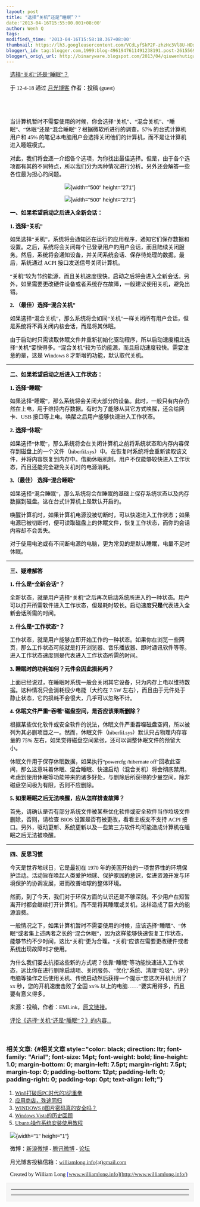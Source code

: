 ```yaml
--- 
layout: post 
title: "选择“关机”还是“睡眠”？" 
date:'2013-04-16T15:55:00.001+08:00' 
author: Wenh Q
tags:
modified\_time: '2013-04-16T15:58:18.367+08:00' 
thumbnail: https://lh3.googleusercontent.com/VCdLyfSkP2F-zhzHc3Vl8U-HDxTq5eCR1imOUzYZLdXhi8Az0O-pqY3CtEGB8pUMhhXIet\_8wdP26mrbQAKWudyeAW6unurQc0x3RbIkqe9yFSYFgJw=s72-c
blogger\_id: tag:blogger.com,1999:blog-4961947611491238191.post-2615569227350869183
blogger\_orig\_url: http://binaryware.blogspot.com/2013/04/qiuwenhutigatbloggercom\_1192.html
---
```


<div
style="color: black; direction: ltr; font-family: &quot;Arial&quot;; font-size: 11pt; margin-bottom: 0; margin-left: 7.5pt; margin-right: 7.5pt; margin-top: 0; padding: 0;">

<span
style="color: #0000ee; font-family: &quot;Verdana&quot;; text-decoration: underline;">[选择“关机”还是“睡眠”？](http://www.williamlong.info/archives/3065.html)</span>

</div>

<div
style="color: black; direction: ltr; font-family: &quot;Arial&quot;; font-size: 11pt; margin-bottom: 0; margin-left: 7.5pt; margin-right: 7.5pt; margin-top: 0; padding-bottom: 8pt; padding-left: 0; padding-right: 0; padding-top: 0;">

<span style="font-family: &quot;Verdana&quot;;">于 12-4-18 通过
</span><span
style="color: #0000ee; font-family: &quot;Verdana&quot;; text-decoration: underline;">[月光博客](http://www.williamlong.info/)</span><span
style="font-family: &quot;Verdana&quot;;"> 作者：投稿 (guest)</span>

</div>

<div
style="color: black; direction: ltr; font-family: &quot;Arial&quot;; font-size: 11pt; height: 11pt; margin-bottom: 0; margin-left: 7.5pt; margin-right: 7.5pt; margin-top: 0; padding: 0;">

<span style="font-family: &quot;Verdana&quot;;"></span>

</div>

<div
style="color: black; direction: ltr; font-family: &quot;Arial&quot;; font-size: 11pt; margin-bottom: 0; margin-left: 7.5pt; margin-right: 7.5pt; margin-top: 0; padding: 0;">

<span
style="font-family: &quot;Verdana&quot;;">当计算机暂时不需要使用的时候，你会选择“关机”、“混合关机”、“睡眠”、“休眠”还是“混合睡眠”？根据微软所进行的调查，57%
的台式计算机用户和 45%
的笔记本电脑用户会选择关闭他们的计算机，而不是让计算机进入睡眠模式。</span>

</div>

<div
style="color: black; direction: ltr; font-family: &quot;Arial&quot;; font-size: 11pt; margin-bottom: 0; margin-left: 7.5pt; margin-right: 7.5pt; margin-top: 0; padding: 0;">

<span
style="font-family: &quot;Verdana&quot;;">对此，我们将会逐一介绍各个选项，为你找出最佳选择。但是，由于各个选项都有其的不同特点，所以我们分为两种情况进行分析。另外还会解答一些各位最为担心的问题。</span>

</div>

<div
style="color: black; direction: ltr; font-family: &quot;Arial&quot;; font-size: 11pt; margin-bottom: 0; margin-left: 7.5pt; margin-right: 7.5pt; margin-top: 0; padding: 0; text-align: center;">

![](https://lh3.googleusercontent.com/VCdLyfSkP2F-zhzHc3Vl8U-HDxTq5eCR1imOUzYZLdXhi8Az0O-pqY3CtEGB8pUMhhXIet_8wdP26mrbQAKWudyeAW6unurQc0x3RbIkqe9yFSYFgJw){width="500"
height="271"}

</div>

<div
style="color: black; direction: ltr; font-family: &quot;Arial&quot;; font-size: 11pt; margin-bottom: 0; margin-left: 7.5pt; margin-right: 7.5pt; margin-top: 0; padding: 0; text-align: center;">

![](https://lh3.googleusercontent.com/r1bJNj9tkCYatT6i9N6Tk1kfV0yMs5veSgFMOzsp29XBGc2frdlSvv11brHxZEFngnTddD2RQayh57mn8GAn9O422FubJ3ICvffPnmose2qraFLrMv4){width="500"
height="271"}

</div>

<div
style="color: black; direction: ltr; font-family: &quot;Arial&quot;; font-size: 11pt; margin-bottom: 0; margin-left: 7.5pt; margin-right: 7.5pt; margin-top: 0; padding: 0;">

<span
style="font-family: &quot;Verdana&quot;; font-weight: bold;">一、如果希望启动之后进入全新会话：</span>

</div>

<div
style="color: black; direction: ltr; font-family: &quot;Arial&quot;; font-size: 11pt; margin-bottom: 0; margin-left: 7.5pt; margin-right: 7.5pt; margin-top: 0; padding: 0;">

<span style="font-family: &quot;Verdana&quot;; font-weight: bold;">1.
选择“关机”</span>

</div>

<div
style="color: black; direction: ltr; font-family: &quot;Arial&quot;; font-size: 11pt; margin-bottom: 0; margin-left: 7.5pt; margin-right: 7.5pt; margin-top: 0; padding: 0;">

<span
style="font-family: &quot;Verdana&quot;;">如果选择“关机”，系统将会通知还在运行的应用程序，通知它们保存数据和设置。之后，系统将会关闭每个已登录用户的用户会话，而且陆续关闭服务。然后，系统将会通知设备，并关闭系统会话、保存待处理的数据。最后，系统通过
ACPI 接口发送信号关闭计算机。</span>

</div>

<div
style="color: black; direction: ltr; font-family: &quot;Arial&quot;; font-size: 11pt; margin-bottom: 0; margin-left: 7.5pt; margin-right: 7.5pt; margin-top: 0; padding: 0;">

<span
style="font-family: &quot;Verdana&quot;;">“关机”较为节约能源，而且关机速度很快。启动之后将会进入全新会话。另外，如果需要更改硬件设备或者系统存在故障，一般建议使用关机，避免出错。</span>

</div>

<div
style="color: black; direction: ltr; font-family: &quot;Arial&quot;; font-size: 11pt; margin-bottom: 0; margin-left: 7.5pt; margin-right: 7.5pt; margin-top: 0; padding: 0;">

<span style="font-family: &quot;Verdana&quot;; font-weight: bold;">2.
（最佳）选择“混合关机”</span>

</div>

<div
style="color: black; direction: ltr; font-family: &quot;Arial&quot;; font-size: 11pt; margin-bottom: 0; margin-left: 7.5pt; margin-right: 7.5pt; margin-top: 0; padding: 0;">

<span
style="font-family: &quot;Verdana&quot;;">如果选择“混合关机”，那么系统将会如同“关机”一样关闭所有用户会话，但是系统将不再关闭内核会话，而是将其休眠。</span>

</div>

<div
style="color: black; direction: ltr; font-family: &quot;Arial&quot;; font-size: 11pt; margin-bottom: 0; margin-left: 7.5pt; margin-right: 7.5pt; margin-top: 0; padding: 0;">

<span
style="font-family: &quot;Verdana&quot;;">由于启动时只需读取休眠文件并重新初始化驱动程序，所以启动速度相比选择“关机”要快得多。“混合关机”较为节约能源，而且启动速度较快。需要注意的是，这是
Windows 8 才新增的功能，默认取代关机。</span>

</div>

------------------------------------------------------------------------

<div
style="color: black; direction: ltr; font-family: &quot;Arial&quot;; font-size: 11pt; margin-bottom: 0; margin-left: 7.5pt; margin-right: 7.5pt; margin-top: 0; padding: 0;">

<span
style="font-family: &quot;Verdana&quot;; font-weight: bold;">二、如果希望启动之后进入工作状态：</span>

</div>

<div
style="color: black; direction: ltr; font-family: &quot;Arial&quot;; font-size: 11pt; margin-bottom: 0; margin-left: 7.5pt; margin-right: 7.5pt; margin-top: 0; padding: 0;">

<span style="font-family: &quot;Verdana&quot;; font-weight: bold;">1.
选择“睡眠”</span>

</div>

<div
style="color: black; direction: ltr; font-family: &quot;Arial&quot;; font-size: 11pt; margin-bottom: 0; margin-left: 7.5pt; margin-right: 7.5pt; margin-top: 0; padding: 0;">

<span
style="font-family: &quot;Verdana&quot;;">如果选择“睡眠”，那么系统将会关闭大部分的设备。此时，一般只有内存仍然在上电，用于维持内存数据。有时为了能够从其它方式唤醒，还会给网卡、USB
接口等上电。唤醒之后用户能够快速进入工作状态。</span>

</div>

<div
style="color: black; direction: ltr; font-family: &quot;Arial&quot;; font-size: 11pt; margin-bottom: 0; margin-left: 7.5pt; margin-right: 7.5pt; margin-top: 0; padding: 0;">

<span style="font-family: &quot;Verdana&quot;; font-weight: bold;">2.
选择“休眠”</span>

</div>

<div
style="color: black; direction: ltr; font-family: &quot;Arial&quot;; font-size: 11pt; margin-bottom: 0; margin-left: 7.5pt; margin-right: 7.5pt; margin-top: 0; padding: 0;">

<span
style="font-family: &quot;Verdana&quot;;">如果选择“休眠”，那么系统将会在关闭计算机之前将系统状态和内存内容保存到磁盘上的一个文件（hiberfil.sys）中。在恢复时系统将会重新读取该文件，并将内容恢复到内存中。借助休眠机制，用户不仅能够较快进入工作状态，而且还能完全避免关机时的电源消耗。</span>

</div>

<div
style="color: black; direction: ltr; font-family: &quot;Arial&quot;; font-size: 11pt; margin-bottom: 0; margin-left: 7.5pt; margin-right: 7.5pt; margin-top: 0; padding: 0;">

<span
style="font-family: &quot;Verdana&quot;; font-weight: bold;">3.（最佳）
选择“混合睡眠”</span>

</div>

<div
style="color: black; direction: ltr; font-family: &quot;Arial&quot;; font-size: 11pt; margin-bottom: 0; margin-left: 7.5pt; margin-right: 7.5pt; margin-top: 0; padding: 0;">

<span
style="font-family: &quot;Verdana&quot;;">如果选择“混合睡眠”，那么系统将会在睡眠的基础上保存系统状态以及内存数据到磁盘。这在台式计算机上是默认开启的。</span>

</div>

<div
style="color: black; direction: ltr; font-family: &quot;Arial&quot;; font-size: 11pt; margin-bottom: 0; margin-left: 7.5pt; margin-right: 7.5pt; margin-top: 0; padding: 0;">

<span
style="font-family: &quot;Verdana&quot;;">唤醒计算机时，如果计算机电源没被切断时，可以快速进入工作状态；如果电源已被切断时，便可读取磁盘上的休眠文件，恢复工作状态，而你的会话内容却不会丢失。</span>

</div>

<div
style="color: black; direction: ltr; font-family: &quot;Arial&quot;; font-size: 11pt; margin-bottom: 0; margin-left: 7.5pt; margin-right: 7.5pt; margin-top: 0; padding: 0;">

<span
style="font-family: &quot;Verdana&quot;;">对于使用电池或有不间断电源的电脑，更为常见的是默认睡眠，电量不足时休眠。</span>

</div>

------------------------------------------------------------------------

<div
style="color: black; direction: ltr; font-family: &quot;Arial&quot;; font-size: 11pt; margin-bottom: 0; margin-left: 7.5pt; margin-right: 7.5pt; margin-top: 0; padding: 0;">

<span
style="font-family: &quot;Verdana&quot;; font-weight: bold;">三、疑难解答</span>

</div>

<div
style="color: black; direction: ltr; font-family: &quot;Arial&quot;; font-size: 11pt; margin-bottom: 0; margin-left: 7.5pt; margin-right: 7.5pt; margin-top: 0; padding: 0;">

<span style="font-family: &quot;Verdana&quot;; font-weight: bold;">1.
什么是“全新会话”？</span>

</div>

<div
style="color: black; direction: ltr; font-family: &quot;Arial&quot;; font-size: 11pt; margin-bottom: 0; margin-left: 7.5pt; margin-right: 7.5pt; margin-top: 0; padding: 0;">

<span
style="font-family: &quot;Verdana&quot;;">全新状态，就是用户选择“关机”之后再次启动系统所进入的一种状态。用户可以打开所需软件进入工作状态，但是耗时较长。启动速度</span><span
style="font-family: &quot;Verdana&quot;; font-weight: bold;">只是</span><span
style="font-family: &quot;Verdana&quot;;">代表进入全新会话所需的时间。</span>

</div>

<div
style="color: black; direction: ltr; font-family: &quot;Arial&quot;; font-size: 11pt; margin-bottom: 0; margin-left: 7.5pt; margin-right: 7.5pt; margin-top: 0; padding: 0;">

<span style="font-family: &quot;Verdana&quot;; font-weight: bold;">2.
什么是“工作状态”？</span>

</div>

<div
style="color: black; direction: ltr; font-family: &quot;Arial&quot;; font-size: 11pt; margin-bottom: 0; margin-left: 7.5pt; margin-right: 7.5pt; margin-top: 0; padding: 0;">

<span
style="font-family: &quot;Verdana&quot;;">工作状态，就是用户能够立即开始工作的一种状态。如果你在浏览一些网页，那么工作状态可能就是打开浏览器、音乐播放器、即时通讯软件等等。进入工作状态速度则是代表进入工作状态所需的时间。</span>

</div>

<div
style="color: black; direction: ltr; font-family: &quot;Arial&quot;; font-size: 11pt; margin-bottom: 0; margin-left: 7.5pt; margin-right: 7.5pt; margin-top: 0; padding: 0;">

<span style="font-family: &quot;Verdana&quot;; font-weight: bold;">3.
睡眠时的功耗如何？元件会因此损耗吗？</span>

</div>

<div
style="color: black; direction: ltr; font-family: &quot;Arial&quot;; font-size: 11pt; margin-bottom: 0; margin-left: 7.5pt; margin-right: 7.5pt; margin-top: 0; padding: 0;">

<span
style="font-family: &quot;Verdana&quot;;">上面已经说过，在睡眠时系统一般会关闭其它设备，只为内存上电以维持数据。这种情况只会消耗很少电能（大约在
7.5W
左右），而且由于元件处于静止状态，它的损耗不会很大，几乎可以忽略不计。</span>

</div>

<div
style="color: black; direction: ltr; font-family: &quot;Arial&quot;; font-size: 11pt; margin-bottom: 0; margin-left: 7.5pt; margin-right: 7.5pt; margin-top: 0; padding: 0;">

<span style="font-family: &quot;Verdana&quot;; font-weight: bold;">4.
休眠文件严重“吞噬”磁盘空间，是否应该果断删除？</span>

</div>

<div
style="color: black; direction: ltr; font-family: &quot;Arial&quot;; font-size: 11pt; margin-bottom: 0; margin-left: 7.5pt; margin-right: 7.5pt; margin-top: 0; padding: 0;">

<span
style="font-family: &quot;Verdana&quot;;">根据某些优化软件或安全软件的说法，休眠文件严重吞噬磁盘空间，所以被列为其必删项目之一。然而，休眠文件（hiberfil.sys）默认只占物理内存容量的
75% 左右，如果觉得磁盘空间紧张，还可以调整休眠文件的预留大小。</span>

</div>

<div
style="color: black; direction: ltr; font-family: &quot;Arial&quot;; font-size: 11pt; margin-bottom: 0; margin-left: 7.5pt; margin-right: 7.5pt; margin-top: 0; padding: 0;">

<span
style="font-family: &quot;Verdana&quot;;">休眠文件用于保存休眠数据，如果执行“powercfg
/hibernate
off”回收此空间，那么这意味着休眠、混合睡眠、快速启动（混合关机）将会彻底禁用。考虑到使用休眠等功能带来的诸多好处，与删除后所获得的少量空间，除非磁盘空间极为有限，否则不应删除。</span>

</div>

<div
style="color: black; direction: ltr; font-family: &quot;Arial&quot;; font-size: 11pt; margin-bottom: 0; margin-left: 7.5pt; margin-right: 7.5pt; margin-top: 0; padding: 0;">

<span style="font-family: &quot;Verdana&quot;; font-weight: bold;">5.
如果睡眠之后无法唤醒，应从怎样排查故障？</span>

</div>

<div
style="color: black; direction: ltr; font-family: &quot;Arial&quot;; font-size: 11pt; margin-bottom: 0; margin-left: 7.5pt; margin-right: 7.5pt; margin-top: 0; padding: 0;">

<span
style="font-family: &quot;Verdana&quot;;">首先，请确认是否有部分系统文件被某些优化软件或安全软件当作垃圾文件删除，否则，请检查
BIOS 设置是否有被更改，看看主板支不支持 ACPI
接口。另外，驱动更新、系统更新以及一些第三方软件均可能造成计算机在睡眠之后无法被唤醒。</span>

</div>

------------------------------------------------------------------------

<div
style="color: black; direction: ltr; font-family: &quot;Arial&quot;; font-size: 11pt; margin-bottom: 0; margin-left: 7.5pt; margin-right: 7.5pt; margin-top: 0; padding: 0;">

<span
style="font-family: &quot;Verdana&quot;; font-weight: bold;">四、反思习惯</span>

</div>

<div
style="color: black; direction: ltr; font-family: &quot;Arial&quot;; font-size: 11pt; margin-bottom: 0; margin-left: 7.5pt; margin-right: 7.5pt; margin-top: 0; padding: 0;">

<span
style="font-family: &quot;Verdana&quot;;">今天是世界地球日，它是最初在
1970
年的美国开始的一项世界性的环境保护活动。活动旨在唤起人类爱护地球、保护家园的意识，促进资源开发与环境保护的协调发展，进而改善地球的整体环境。</span>

</div>

<div
style="color: black; direction: ltr; font-family: &quot;Arial&quot;; font-size: 11pt; margin-bottom: 0; margin-left: 7.5pt; margin-right: 7.5pt; margin-top: 0; padding: 0;">

<span
style="font-family: &quot;Verdana&quot;;">然而，到了今天，我们对于环保方面的认识还是不够深刻。不少用户在短暂离开时都会继续打开计算机，而不是将其睡眠或关机，这样造成了巨大的能源浪费。</span>

</div>

<div
style="color: black; direction: ltr; font-family: &quot;Arial&quot;; font-size: 11pt; margin-bottom: 0; margin-left: 7.5pt; margin-right: 7.5pt; margin-top: 0; padding: 0;">

<span
style="font-family: &quot;Verdana&quot;;">一般情况之下，如果计算机暂时不需要使用的时候，应该选择“睡眠”、“休眠”或者集上述两者之长的“混合休眠”，因为这样能够快速恢复工作状态，能够节约不少时间，这比“关机”更为合理。“关机”应该在需要更改硬件或者系统出现故障时才使用。</span>

</div>

<div
style="color: black; direction: ltr; font-family: &quot;Arial&quot;; font-size: 11pt; margin-bottom: 0; margin-left: 7.5pt; margin-right: 7.5pt; margin-top: 0; padding: 0;">

<span
style="font-family: &quot;Verdana&quot;;">为什么我们要去抗拒这些新的方式呢？依靠“睡眠”等功能快速进入工作状态，远比你在进行删除启动项、关闭服务、“优化”系统、清理“垃圾”、评分电脑等操作之后使用关机、传统启动然后获得一个提示“您这次开机共用了
xx 秒，您的开机速度击败了全国 xx%
以上的电脑……”要实用得多，而且要有意义得多。</span>

</div>

<div
style="color: black; direction: ltr; font-family: &quot;Arial&quot;; font-size: 11pt; margin-bottom: 0; margin-left: 7.5pt; margin-right: 7.5pt; margin-top: 0; padding: 0;">

<span
style="font-family: &quot;Verdana&quot;;">来源：投稿，作者：EMLink，</span><span
style="color: #0000ee; font-family: &quot;Verdana&quot;; text-decoration: underline;">[原文链接](http://www.libeapp.com/?p=974)</span><span
style="font-family: &quot;Verdana&quot;;">。</span>

</div>

<div
style="color: black; direction: ltr; font-family: &quot;Arial&quot;; font-size: 11pt; margin-bottom: 0; margin-left: 7.5pt; margin-right: 7.5pt; margin-top: 0; padding-bottom: 12pt; padding-left: 0; padding-right: 0; padding-top: 0;">

<span
style="color: #0000ee; font-family: &quot;Verdana&quot;; text-decoration: underline;">[评论《选择“关机”还是“睡眠”？》的内容...](http://www.williamlong.info/archives/3065.html)</span>

</div>

### <span style="font-family: &quot;Verdana&quot;;">相关文章:</span> {#相关文章 style="color: black; direction: ltr; font-family: "Arial"; font-size: 14pt; font-weight: bold; line-height: 1.0; margin-bottom: 0; margin-left: 7.5pt; margin-right: 7.5pt; margin-top: 0; padding-bottom: 12pt; padding-left: 0; padding-right: 0; padding-top: 0pt; text-align: left;"}

1.  <span
    style="color: #0000ee; font-family: &quot;Verdana&quot;; text-decoration: underline;">[Win8打破后PC时代的3记重拳](http://www.williamlong.info/archives/3044.html)</span>
2.  <span
    style="color: #0000ee; font-family: &quot;Verdana&quot;; text-decoration: underline;">[应用商店，殊途同归](http://www.williamlong.info/archives/3009.html)</span>
3.  <span
    style="color: #0000ee; font-family: &quot;Verdana&quot;; text-decoration: underline;">[WINDOWS
    8图片密码真的安全吗？](http://www.williamlong.info/archives/2994.html)</span>
4.  <span
    style="color: #0000ee; font-family: &quot;Verdana&quot;; text-decoration: underline;">[Windows
    Vista的历史回顾](http://www.williamlong.info/archives/2980.html)</span>
5.  <span
    style="color: #0000ee; font-family: &quot;Verdana&quot;; text-decoration: underline;">[Ubuntu操作系统安装使用教程](http://www.williamlong.info/archives/1905.html)</span>

<div
style="color: black; direction: ltr; font-family: &quot;Arial&quot;; font-size: 11pt; margin-bottom: 0; margin-left: 7.5pt; margin-right: 7.5pt; margin-top: 0; padding: 0;">

![](https://lh3.googleusercontent.com/DNME5zB-VsSvO13rEz7BhjavbulXk-Kmh_Y39IWMHqQWqJJMZGQvat5H4AJLsbWJBUpgZPGetk13KU79dIa5upo8zijMexuBoC_icxh24yAZwgMApz4){width="1"
height="1"}

</div>

<div
style="color: black; direction: ltr; font-family: &quot;Arial&quot;; font-size: 11pt; margin-bottom: 0; margin-left: 7.5pt; margin-right: 7.5pt; margin-top: 0; padding: 0;">

<span style="font-family: &quot;Verdana&quot;;">微博：</span><span
style="color: #0000ee; font-family: &quot;Verdana&quot;; text-decoration: underline;">[新浪微博](http://weibo.com/williamlong)</span><span
style="font-family: &quot;Verdana&quot;;"> - </span><span
style="color: #0000ee; font-family: &quot;Verdana&quot;; text-decoration: underline;">[腾讯微博](http://t.qq.com/williamlong)</span><span
style="font-family: &quot;Verdana&quot;;"> - </span><span
style="color: #0000ee; font-family: &quot;Verdana&quot;; text-decoration: underline;">[论坛](http://www.moon-bbs.com/)</span>

</div>

<div
style="color: black; direction: ltr; font-family: &quot;Arial&quot;; font-size: 11pt; margin-bottom: 0; margin-left: 7.5pt; margin-right: 7.5pt; margin-top: 0; padding: 0;">

<span
style="font-family: &quot;Verdana&quot;;">月光博客投稿信箱：</span><span
style="color: #0000ee; font-family: &quot;Verdana&quot;; text-decoration: underline;">[williamlong.info](http://williamlong.info/)</span><span
style="font-family: &quot;Verdana&quot;;">(at)</span><span
style="color: #0000ee; font-family: &quot;Verdana&quot;; text-decoration: underline;">[gmail.com](http://gmail.com/)</span>

</div>

<div
style="color: black; direction: ltr; font-family: &quot;Arial&quot;; font-size: 11pt; margin-bottom: 0; margin-left: 7.5pt; margin-right: 7.5pt; margin-top: 0; padding: 0;">

<span style="font-family: &quot;Verdana&quot;;">Created by William Long
</span><span
style="color: #0000ee; font-family: &quot;Verdana&quot;; text-decoration: underline;">[www.williamlong.info](http://www.williamlong.info/)</span>

</div>

<div
style="border: 1px solid #f0f0f0; color: black; font-family: Arial, sans-serif; max-width: 650px;">

<div style="background-color: whitesmoke; padding: 2px 12px;">

  --- ---
  
   

      
  --- ---

</div>

</div>

